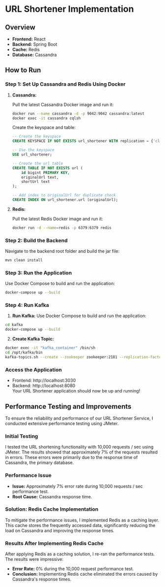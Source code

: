 # URL Shortener Implementation

## Overview
- **Frontend:** React
- **Backend:** Spring Boot
- **Cache:** Redis
- **Database:** Cassandra

## How to Run

### Step 1: Set Up Cassandra and Redis Using Docker

1. **Cassandra:**

    Pull the latest Cassandra Docker image and run it:
    ```sh
    docker run --name cassandra -d -p 9042:9042 cassandra:latest
    docker exec -it cassandra cqlsh
    ```

    Create the keyspace and table:
    ```sql
    -- Create the keyspace
    CREATE KEYSPACE IF NOT EXISTS url_shortener WITH replication = {'class': 'SimpleStrategy', 'replication_factor': 1};

    -- Use the keyspace
    USE url_shortener;

    -- Create the url table
    CREATE TABLE IF NOT EXISTS url (
        id bigint PRIMARY KEY,
        originalUrl text,
        shortUrl text
    );

    -- Add index to originalUrl for duplicate check
    CREATE INDEX ON url_shortener.url (originalUrl);
    ```

2. **Redis:**

    Pull the latest Redis Docker image and run it:
    ```sh
    docker run -d --name=redis -p 6379:6379 redis
    ```

### Step 2: Build the Backend

Navigate to the backend root folder and build the jar file:
```sh
mvn clean install
```
### Step 3: Run the Application

Use Docker Compose to build and run the application:

```sh
docker-compose up --build
```

### Step 4: Run Kafka

1. **Run Kafka:**
Use Docker Compose to build and run the application:

```sh
cd kafka
docker-compose up --build
```
2. **Create Kafka Topic:**

```sh
docker exec -it "kafka_container" /bin/sh
cd /opt/kafka/bin
kafka-topics.sh --create --zookeeper zookeeper:2181 --replication-factor 1 --partitions 1 --topic url_received
```

### Access the Application
- Frontend: http://localhost:3030
- Backend: http://localhost:8080<br>
Your URL Shortener application should now be up and running!

## Performance Testing and Improvements

To ensure the reliability and performance of our URL Shortener Service, I conducted extensive performance testing using JMeter.

### Initial Testing

I tested the URL shortening functionality with 10,000 requests / sec using JMeter. The results showed that approximately 7% of the requests resulted in errors. These errors were primarily due to the response time of Cassandra, the primary database.

### Performance Issue

- **Issue:** Approximately 7% error rate during 10,000 requests / sec performance test.
- **Root Cause:** Cassandra response time.

### Solution: Redis Cache Implementation

To mitigate the performance issues, I implemented Redis as a caching layer. This cache stores the frequently accessed data, significantly reducing the load on Cassandra and improving the response times.

### Results After Implementing Redis Cache

After applying Redis as a caching solution, I re-ran the performance tests. The results were impressive:

- **Error Rate:** 0% during the 10,000 request performance test.
- **Conclusion:** Implementing Redis cache eliminated the errors caused by Cassandra's response times.


